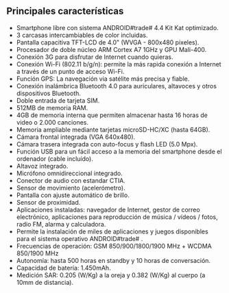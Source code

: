 ## Principales características

- Smartphone libre con sistema ANDROID#trade# 4.4 Kit Kat optimizado.
- 3 carcasas intercambiables de color incluidas.
- Pantalla capacitiva TFT-LCD de 4.0" (WVGA - 800x480 pixeles).
- Procesador de doble núcleo ARM Cortex A7 1GHz y GPU Mali-400.
- Conexión 3G para disfrutar de Internet cuando quieras.
- Conexión Wi-Fi (802.11 b/g/n): permite la más rapida conexión a Internet a través de un punto de acceso Wi-Fi.
- Función GPS: La navegación via satélite más precisa y fiable.
- Conexión inalámbrica Bluetooth 4.0 para auriculares, altavoces y otros dispositivos Bluetooth.
- Doble entrada de tarjeta SIM.
- 512MB de memoria RAM.
- 4GB de memoria interna que permiten almacenar hasta 16 horas de video o 2.000 canciones.
- Memoria ampliable mediante tarjetas microSD-HC/XC (hasta 64GB).
- Cámara frontal integrada (VGA 640x480).
- Cámara trasera integrada con auto-focus y flash LED (5.0 Mpx).
- Función USB para un fácil acceso a la memoria del smartphone desde el ordenador (cable incluído).
- Altavoz integrado.
- Micrófono omnidireccional integrado.
- Conector de audio con estandar CTIA.
- Sensor de movimiento (acelerómetro).
- Pantalla con ajuste automático de brillo.
- Sensor de proximidad.
- Aplicaciones instaladas: navegador de Internet, gestor de correo electrónico, aplicaciones para reproducción de música / vídeos / fotos, radio FM, alarma y calculadora.
- Permite la instalación de miles de aplicaciones y juegos disponibles para el sistema operativo ANDROID#trade# .
- Frecuencias de operación: GSM 850/900/1800/1900 MHz + WCDMA 850/1900 MHz
- Autonomía: hasta 500 horas en standby y 10 horas de conversación.
- Capacidad de batería: 1.450mAh.
- Medición SAR: 0.205 (W/Kg) a la oreja y 0.382 (W/Kg) al cuerpo (a 10mm de distancia).
